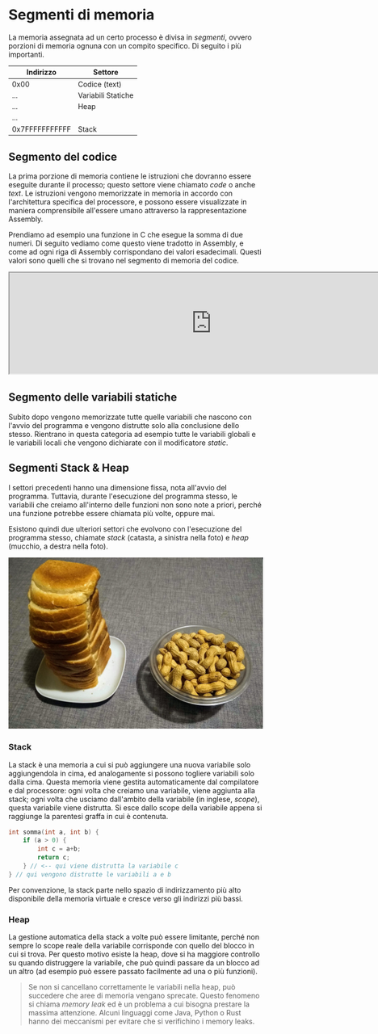 # Segmenti di memoria

La memoria assegnata ad un certo processo è divisa in _segmenti_, ovvero porzioni di memoria ognuna con un compito specifico. Di seguito i più importanti.


| Indirizzo  | Settore|
|------------|--------|
| 0x00       | Codice (text) |
| ...       | Variabili Statiche|
| ...        |Heap|
| ...        |  |
| 0x7FFFFFFFFFFF |Stack|

## Segmento del codice
La prima porzione di memoria contiene le istruzioni che dovranno essere eseguite durante il processo; questo settore viene chiamato _code_ o anche _text_. Le istruzioni vengono memorizzate in memoria in accordo con l'architettura specifica del processore, e possono essere visualizzate in maniera comprensibile all'essere umano attraverso la rappresentazione Assembly.

Prendiamo ad esempio una funzione in C che esegue la somma di due numeri. Di seguito vediamo come questo viene tradotto in Assembly, e come ad ogni riga di Assembly corrispondano dei valori esadecimali. Questi valori sono quelli che si trovano nel segmento di memoria del codice.

<iframe width="800px" height="200px" src="https://godbolt.org/e?readOnly=true&hideEditorToolbars=true#g:!((g:!((g:!((h:codeEditor,i:(filename:'1',fontScale:14,fontUsePx:'0',j:1,lang:___c,selection:(endColumn:16,endLineNumber:2,positionColumn:16,positionLineNumber:2,selectionStartColumn:16,selectionStartLineNumber:2,startColumn:16,startLineNumber:2),source:'int+somma(int+a,int+b)+%7B%0A++++return+a%2Bb%3B%0A%7D'),l:'5',n:'0',o:'C+source+%231',t:'0')),k:45.71428571428573,l:'4',n:'0',o:'',s:0,t:'0'),(g:!((h:compiler,i:(compiler:cg132,filters:(b:'0',binary:'1',binaryObject:'0',commentOnly:'0',debugCalls:'1',demangle:'0',directives:'0',execute:'0',intel:'0',libraryCode:'0',trim:'1'),flagsViewOpen:'1',fontScale:14,fontUsePx:'0',j:1,lang:___c,libs:!(),options:'',overrides:!(),selection:(endColumn:1,endLineNumber:1,positionColumn:1,positionLineNumber:1,selectionStartColumn:1,selectionStartLineNumber:1,startColumn:1,startLineNumber:1),source:1),l:'5',n:'0',o:'+x86-64+gcc+13.2+(Editor+%231)',t:'0')),k:54.28571428571431,l:'4',n:'0',o:'',s:0,t:'0')),l:'2',n:'0',o:'',t:'0')),version:4"></iframe>

## Segmento delle variabili statiche
Subito dopo vengono memorizzate tutte quelle variabili che nascono con l'avvio del programma e vengono distrutte solo alla conclusione dello stesso. Rientrano in questa categoria ad esempio tutte le variabili globali e le variabili locali che vengono dichiarate con il modificatore _static_.

## Segmenti Stack & Heap
I settori precedenti hanno una dimensione fissa, nota all'avvio del programma. Tuttavia, durante l'esecuzione del programma stesso, le variabili che creiamo all'interno delle funzioni non sono note a priori, perché una funzione potrebbe essere chiamata più volte, oppure mai.

Esistono quindi due ulteriori settori che evolvono con l'esecuzione del programma stesso, chiamate _stack_ (catasta, a sinistra nella foto) e _heap_ (mucchio, a destra nella foto).

<p class="centered">
<img class="w80p" src="https://github.com/wbigger/book-cs-3y/raw/master/src/02-sorting/assets/stack-heap.jpg?raw=true" alt="Stack and heap" title="Stack and heap">
</p>


### Stack
La stack è una memoria a cui si può aggiungere una nuova variabile solo aggiungendola in cima, ed analogamente si possono togliere variabili solo dalla cima. Questa memoria viene gestita automaticamente dal compilatore e dal processore: ogni volta che creiamo una variabile, viene aggiunta alla stack; ogni volta che usciamo dall'ambito della variabile (in inglese, _scope_), questa variabile viene distrutta. Si esce dallo scope della variabile appena si raggiunge la parentesi graffa in cui è contenuta.

```c
int somma(int a, int b) {
    if (a > 0) {
        int c = a+b;
        return c;
    } // <-- qui viene distrutta la variabile c
} // qui vengono distrutte le variabili a e b
```

Per convenzione, la stack parte nello spazio di indirizzamento più alto disponibile della memoria virtuale e cresce verso gli indirizzi più bassi.

### Heap
La gestione automatica della stack a volte può essere limitante, perché non sempre lo scope reale della variabile corrisponde con quello del blocco in cui si trova. Per questo motivo esiste la heap, dove si ha maggiore controllo su quando distruggere la variabile, che può quindi passare da un blocco ad un altro (ad esempio può essere passato facilmente ad una o più funzioni).

> Se non si cancellano correttamente le variabili nella heap, può succedere che aree di memoria vengano sprecate. Questo fenomeno si chiama _memory leak_ ed è un problema a cui bisogna prestare la massima attenzione. Alcuni linguaggi come Java, Python o Rust hanno dei meccanismi per evitare che si verifichino i memory leaks.
